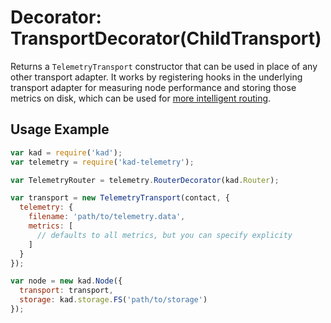Decorator: TransportDecorator(ChildTransport)
=============================================

Returns a `TelemetryTransport` constructor that can be used in place of any
other transport adapter. It works by registering hooks in the underlying
transport adapter for measuring node performance and storing those metrics on
disk, which can be used for [more intelligent routing](router-decorator.md).

## Usage Example

```js
var kad = require('kad');
var telemetry = require('kad-telemetry');

var TelemetryRouter = telemetry.RouterDecorator(kad.Router);

var transport = new TelemetryTransport(contact, {
  telemetry: {
    filename: 'path/to/telemetry.data',
    metrics: [
      // defaults to all metrics, but you can specify explicity
    ]
  }
});

var node = new kad.Node({
  transport: transport,
  storage: kad.storage.FS('path/to/storage')
});
```
